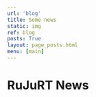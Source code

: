 ```yaml
---
url: 'blog'
title: Some news
static: img
ref: blog
posts: True
layout: page_posts.html
menu: [main]
---
```


# RuJuRT News
